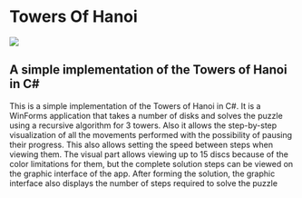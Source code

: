 # Towers Of Hanoi
![](https://github.com/DoruApareci/TowersOfHanoi/tree/main/imgs/Screenshot.png)

## A simple implementation of the Towers of Hanoi in C#
This is a simple implementation of the Towers of Hanoi in C#. It is a WinForms application that takes a number of disks and solves the puzzle using a recursive algorithm for 3 towers. Also it allows the step-by-step visualization of all the movements performed with the possibility of pausing their progress. This also allows setting the speed between steps when viewing them. The visual part allows viewing up to 15 discs because of the color limitations for them, but the complete solution steps can be viewed on the graphic interface of the app. After forming the solution, the graphic interface also displays the number of steps required to solve the puzzle
